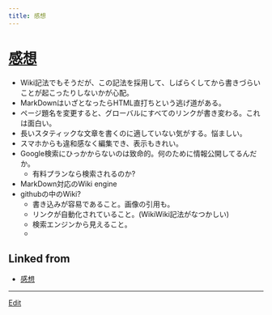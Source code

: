 ```yaml
---
title: 感想
---
```

# [感想](/感想)


* Wiki記法でもそうだが、この記法を採用して、しばらくしてから書きづらいことが起こったりしないかが心配。
* MarkDownはいざとなったらHTML直打ちという逃げ道がある。
* ページ題名を変更すると、グローバルにすべてのリンクが書き変わる。これは面白い。
* 長いスタティックな文章を書くのに適していない気がする。悩ましい。
* スマホからも違和感なく編集でき、表示もきれい。
* Google検索にひっかからないのは致命的。何のために情報公開してるんだか。
  * 有料プランなら検索されるのか?
* MarkDown対応のWiki engine
* githubの中のWiki?
  * 書き込みが容易であること。画像の引用も。
  * リンクが自動化されていること。(WikiWiki記法がなつかしい)
  * 検索エンジンから見えること。
  * 





## Linked from

* [感想](/感想)


----

[Edit](https://github.com/vitroid/vitroid.github.io/edit/master/MD/感想.md)

